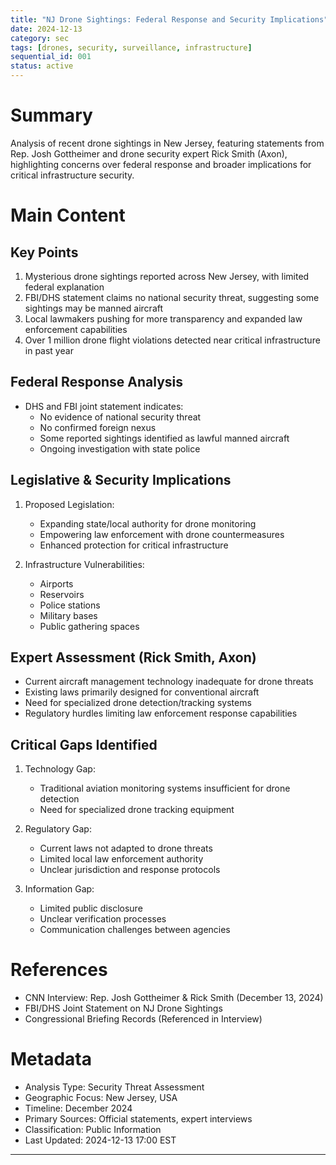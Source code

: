 ```yaml
---
title: "NJ Drone Sightings: Federal Response and Security Implications"
date: 2024-12-13
category: sec
tags: [drones, security, surveillance, infrastructure]
sequential_id: 001
status: active
---
```


# Summary
Analysis of recent drone sightings in New Jersey, featuring statements from Rep. Josh Gottheimer and drone security expert Rick Smith (Axon), highlighting concerns over federal response and broader implications for critical infrastructure security.

# Main Content

## Key Points
1. Mysterious drone sightings reported across New Jersey, with limited federal explanation
2. FBI/DHS statement claims no national security threat, suggesting some sightings may be manned aircraft
3. Local lawmakers pushing for more transparency and expanded law enforcement capabilities
4. Over 1 million drone flight violations detected near critical infrastructure in past year

## Federal Response Analysis
- DHS and FBI joint statement indicates:
  - No evidence of national security threat
  - No confirmed foreign nexus
  - Some reported sightings identified as lawful manned aircraft
  - Ongoing investigation with state police

## Legislative & Security Implications
1. Proposed Legislation:
   - Expanding state/local authority for drone monitoring
   - Empowering law enforcement with drone countermeasures
   - Enhanced protection for critical infrastructure

2. Infrastructure Vulnerabilities:
   - Airports
   - Reservoirs
   - Police stations
   - Military bases
   - Public gathering spaces

## Expert Assessment (Rick Smith, Axon)
- Current aircraft management technology inadequate for drone threats
- Existing laws primarily designed for conventional aircraft
- Need for specialized drone detection/tracking systems
- Regulatory hurdles limiting law enforcement response capabilities

## Critical Gaps Identified
1. Technology Gap:
   - Traditional aviation monitoring systems insufficient for drone detection
   - Need for specialized drone tracking equipment

2. Regulatory Gap:
   - Current laws not adapted to drone threats
   - Limited local law enforcement authority
   - Unclear jurisdiction and response protocols

3. Information Gap:
   - Limited public disclosure
   - Unclear verification processes
   - Communication challenges between agencies

# References
- CNN Interview: Rep. Josh Gottheimer & Rick Smith (December 13, 2024)
- FBI/DHS Joint Statement on NJ Drone Sightings
- Congressional Briefing Records (Referenced in Interview)

# Metadata
- Analysis Type: Security Threat Assessment
- Geographic Focus: New Jersey, USA
- Timeline: December 2024
- Primary Sources: Official statements, expert interviews
- Classification: Public Information
- Last Updated: 2024-12-13 17:00 EST

---